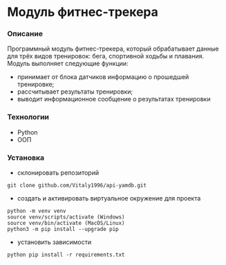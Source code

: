 # Модуль фитнес-трекера
### Описание
Программный модуль фитнес-трекера, который обрабатывает данные для трёх видов тренировок: бега, спортивной ходьбы и плавания. Модуль выполняет следующие функции:
- принимает от блока датчиков информацию о прошедшей тренировке;
- рассчитывает результаты тренировки;
- выводит информационное сообщение о результатах тренировки

### Технологии
- Python
- ООП

### Установка
- склонировать репозиторий
```
git clone github.com/Vitaly1996/api-yamdb.git
```
- создать и активировать виртуальное окружение для проекта
```commandline
python -m venv venv
source venv/scripts/activate (Windows)    
source venv/bin/activate (MacOS/Linux)
python3 -m pip install --upgrade pip
```
- установить зависимости
```commandline
python pip install -r requirements.txt
```
